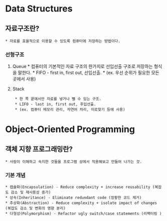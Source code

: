 
# Data Structures 

## 자료구조란?

    * 자료를 효율적으로 이용할 수 있도록 컴퓨터에 저장하는 방법이다.

### 선형구조 

1. Queue
        * 컴퓨터의 기본적인 자료 구조의 한가지로 선입선출 구조로 저장하는 형식을 말한다.
        * FIFO - first in, first out, 선입선출.
        * (ex. 우선 순위가 필요한 모든 곳에서 사용)

2. Stack

        * 한 쪽 끝에서만 자료를 넣거나 뺄 수 있는 구조.
        * LIFO - last in, first out, 후입선출.
        * (ex. 컴퓨터 메모리 관리, 자연어 처리, 미로찾기 등에 사용)




# Object-Oriented Programming

## 객체 지향 프로그래밍란?

    * 사람이 이해하고 숙지한 것들을 프로그램 상에서 적용해보고 만들어 나가는 것.

### 기본 개념

    * 캡슐화(Encapsulation) - Reduce complexity + increase reusability (복잡도 감소 및 재사용성 증가)
    * 상속(Inheritance) - Eliminate redundant code (장황한 코드 제거)
    * 추상화(Abstraction) - Reduce complexity + isolate impact of changes (복잡도 감소 및 변화의 영향 분리)
    * 다형성(Polymorphism) - Refactor ugly switch/case statements (리팩터링 )
